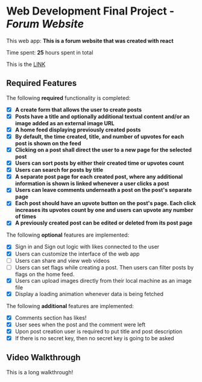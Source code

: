 # Web Development Final Project - *Forum Website*


This web app: **This is a forum website that was created with react**

Time spent: **25** hours spent in total

This is the <a href="https://lambent-flan-5d68f6.netlify.app/">LINK</a>

## Required Features

The following **required** functionality is completed:

- [X] **A create form that allows the user to create posts**
- [X] **Posts have a title and optionally additional textual content and/or an image added as an external image URL**
- [X] **A home feed displaying previously created posts**
- [X] **By default, the time created, title, and number of upvotes for each post is shown on the feed**
- [X] **Clicking on a post shall direct the user to a new page for the selected post**
- [X] **Users can sort posts by either their created time or upvotes count**
- [X] **Users can search for posts by title**
- [X] **A separate post page for each created post, where any additional information is shown is linked whenever a user clicks a post**
- [X] **Users can leave comments underneath a post on the post's separate page**
- [X] **Each post should have an upvote button on the post's page. Each click increases its upvotes count by one and users can upvote any number of times**
- [X] **A previously created post can be edited or deleted from its post page**

The following **optional** features are implemented:


- [X] Sign in and Sign out logic with likes connected to the user
- [X] Users can customize the interface of the web app
- [ ] Users can share and view web videos
- [ ] Users can set flags while creating a post. Then users can filter posts by flags on the home feed.
- [X] Users can upload images directly from their local machine as an image file
- [X] Display a loading animation whenever data is being fetched

The following **additional** features are implemented:

* [X] Comments section has likes!
* [X] User sees when the post and the comment were left
* [X] Upon post creation user is required to put title and post description
* [X] If there is no secret key, then no secret key is going to be asked

## Video Walkthrough
This is a long walkthrough!

